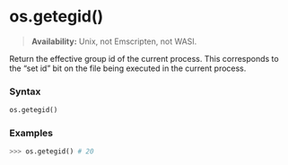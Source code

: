 # os.getegid()

> **Availability:** Unix, not Emscripten, not WASI.

Return the effective group id of the current process. This corresponds to the “set id” bit on the file being executed in the current process.

### Syntax

```python
os.getegid()
```

### Examples

```python
>>> os.getegid() # 20
```